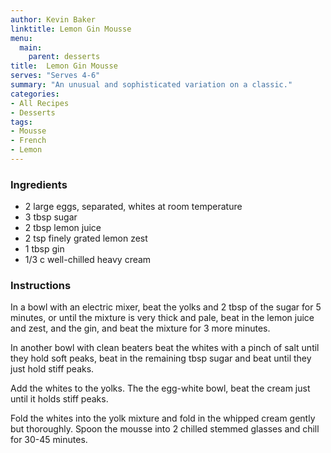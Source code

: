 ```yaml
---
author: Kevin Baker
linktitle: Lemon Gin Mousse
menu:
  main:
    parent: desserts
title:  Lemon Gin Mousse
serves: "Serves 4-6"
summary: "An unusual and sophisticated variation on a classic."
categories:
- All Recipes
- Desserts
tags: 
- Mousse
- French
- Lemon
---
```


### Ingredients

<div class="ingredient-list"> 

* 2 large eggs, separated, whites at room temperature
* 3 tbsp sugar
* 2 tbsp lemon juice
* 2 tsp finely grated lemon zest
* 1 tbsp gin
* 1/3 c well-chilled heavy cream

</div>

### Instructions
In a bowl with an electric mixer, beat the yolks and 2 tbsp of the sugar for 5 minutes, or until the mixture is very thick and pale, beat in the lemon juice and zest, and the gin, and beat the mixture for 3 more minutes.

In another bowl with clean beaters beat the whites with a pinch of salt until they hold soft peaks, beat in the remaining tbsp sugar and beat until they just hold stiff peaks. 

Add the whites to the yolks. The the egg-white bowl, beat the cream just until it holds stiff peaks.  

Fold the whites into the yolk mixture and fold in the whipped cream gently but thoroughly. Spoon the mousse into 2 chilled stemmed glasses and chill for 30-45 minutes.
